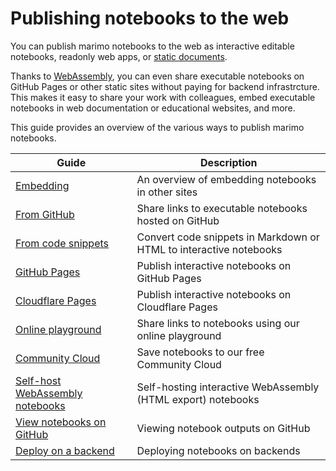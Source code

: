 # Publishing notebooks to the web

You can publish marimo notebooks to the web as interactive editable notebooks,
readonly web apps, or [static documents](../exporting.md).

Thanks to [WebAssembly](../wasm.md), you can even share executable
notebooks on GitHub Pages or other static sites without paying for backend
infrastrcture. This makes it easy to share your work with colleagues, embed
executable notebooks in web documentation or educational websites, and more.

This guide provides an overview of the various ways to publish marimo notebooks.

| Guide                                                 | Description                                                  |
| ----------------------------------------------------- | ------------------------------------------------------------ |
| [Embedding](embedding.md)                             | An overview of embedding notebooks in other sites            |
| [From GitHub](from_github.md)                         | Share links to executable notebooks hosted on GitHub         |
| [From code snippets](from_code_snippets.md)           | Convert code snippets in Markdown or HTML to interactive notebooks |
| [GitHub Pages](github_pages.md)                       | Publish interactive notebooks on GitHub Pages                |
| [Cloudflare Pages](cloudflare_pages.md)               | Publish interactive notebooks on Cloudflare Pages            |
| [Online playground](playground.md)                    | Share links to notebooks using our online playground         |
| [Community Cloud](community_cloud/index.md)           | Save notebooks to our free Community Cloud                   |
| [Self-host WebAssembly notebooks](self_host_wasm.md)  | Self-hosting interactive WebAssembly (HTML export) notebooks |
| [View notebooks on GitHub](view_outputs_on_github.md) | Viewing notebook outputs on GitHub                           |
| [Deploy on a backend](deploy.md)                      | Deploying notebooks on backends                              |
